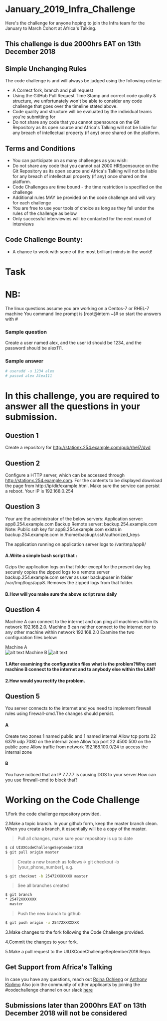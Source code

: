 # January_2019_Infra_Challenge
Here's the challenge for anyone hoping to join the Infra team for the January to March Cohort at Africa's Talking. 

## This challenge is due 2000hrs EAT on 13th December 2018

## Simple Unchanging Rules
The code challenge is and will always be judged using the following criteria:
  - A Correct fork, branch and pull request
  - Using the GitHub Pull Request Time Stamp and correct code quality & structure, we unfortunately won't be able to consider any code challenge that goes over the timeline stated above.
  - Code quality and structure will be evaluated by the individual teams you're submitting for
  - Do not share any code that you cannot opensource on the Git Repository as its open source and Africa's Talking will not be liable for any breach of intellectual property (if any) once shared on the platform.

## Terms and Conditions
  - You can participate on as many challenges as you wish:
  - Do not share any code that you cannot oat 2000 HRSpensource on the Git Repository as its open source and Africa's Talking will not be liable for any breach of intellectual property (if any) once shared on the platform.
  - Code Challenges are time bound - the time restriction is specified on the challenge
  - Additional rules MAY be provided on the code challenge and will vary for each challenge
  - You are free to use your tools of choice as long as they fall under the rules of the challenge as below
  - Only successful interviewies will be contacted for the next round of interviews

## Code Challenge Bounty:
  - A chance to work with some of the most brilliant minds in the world!
  
# Task 

# NB:
The linux questions assume you are working on a Centos-7 or RHEL-7 machine
You command line prompt is [root@intern ~]# so start the answers with #

### Sample question 
Create a user named alex, and the user id should be 1234, and the password should be alex111.
### Sample answer

```sh
# useradd -u 1234 alex
# passwd alex Alex111
```


# In this challenge, you are required to answer all the questions in your submission.

## Question 1

Create a repository for
http://stationx.254.example.com/pub/rhel7/dvd


## Question 2

Configure a HTTP server, which can be accessed through
http://stationx.254.example.com.
For the contents to be displayed download the page from http://ip/dir/example.html.
Make sure the service can persist a reboot.
Your IP is 192.168.0.254

## Question 3

Your are the administrator of the below servers:
Application server: app8.254.example.com
Backup Remote server: backup.254.example.com
Note:
Public ssh key for app8.254.example.com exists in backup.254.example.com in  /home/backup/.ssh/authorized_keys

The application running on application server logs to /var/tmp/app8/
#### A.Write a simple bash script that :
Gzips the application logs on that folder except for the present day log.
securely copies the zipped logs to a remote server backup.254.example.com server as user backupuser in folder /var/tmp/logs/app8.
Removes the zipped logs from that folder.
#### B.How will you make sure the above script runs daily


## Question 4
Machine A can connect to the internet and can ping all machines within its network 192.168.2.0.
Machine B can neither connect to the internet nor to any other machine within network 192.168.2.0
Examine the two configuration files below:

Machine A	
![alt text](http://i67.tinypic.com/16gd7ww.png)
Machine B
![alt text](http://i68.tinypic.com/35n7sif.png)

#### 1.After examining the configuration files what is the problem?Why cant machine B connect to the internet and to anybody else within the LAN?

#### 2.How would you rectify the problem.


## Question 5

You server connects to the internet and you need to implement firewall rules using firewall-cmd.The changes should persist.

#### A
Create two zones 1 named public and 1 named internal
Allow tcp ports 22 6379  udp 7080 on the internal zone
Allow tcp port 22 4500 500 on the public zone
Allow traffic from network 192.168.100.0/24 to access the internal zone

#### B
You have noticed that an IP 7.7.7.7 is causing DOS to your server.How can you use firewall-cmd to block that?

# Working on the Code Challenge
1.Fork the code challenge repository provided.

2.Make a topic branch. In your github form, keep the master branch clean. When you create a branch, it essentially will be a copy of the master.

>Pull all changes, make sure your repository is up to date

```sh
$ cd UIUXCodeChallengeSeptember2018
$ git pull origin master
```

>Create a new branch as follows-> git checkout -b [your_phone_number], e.g.

```sh
$ git checkout -b 25472XXXXXXX master
```

>See all branches created

```sh
$ git branch
* 25472XXXXXXX
  master
```

>Push the new branch to github

```sh
$ git push origin -u 25472XXXXXXX
```

3.Make changes to the fork following the Code Challenge provided.

4.Commit the changes to your fork.

5.Make a pull request to the UIUXCodeChallengeSeptember2018 
Repo.


## Get Support from Africa's Talking
In case you have any questions, reach out [Roina Ochieng](mailto:rochieng@africastalking.com) or [Anthony Kiplimo](mailto:anthony.kiplimo@africastalking.com)
Also join the community of other applicants by joining the #codechallenge channel on our slack [here](https://slackin-africastalking.now.sh)

## Submissions later than 2000hrs EAT on 13th December 2018 will not be considered



